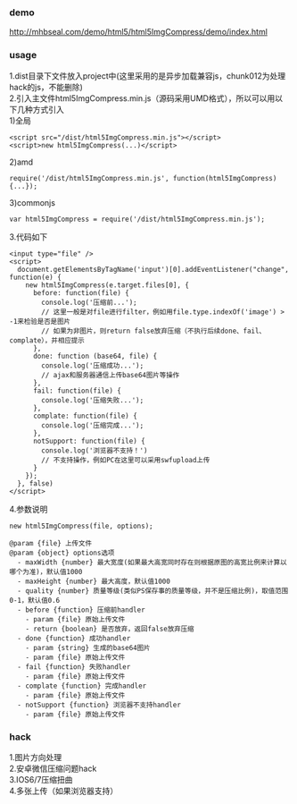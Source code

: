 ### demo
http://mhbseal.com/demo/html5/html5ImgCompress/demo/index.html
### usage
1.dist目录下文件放入project中(这里采用的是异步加载兼容js，chunk012为处理hack的js，不能删除)    
2.引入主文件html5ImgCompress.min.js（源码采用UMD格式），所以可以用以下几种方式引入  
  1)全局
  
    <script src="/dist/html5ImgCompress.min.js"></script>
    <script>new html5ImgCompress(...)</script>
  2)amd
  
    require('/dist/html5ImgCompress.min.js', function(html5ImgCompress) {...});
  3)commonjs
  
    var html5ImgCompress = require('/dist/html5ImgCompress.min.js');
3.代码如下  

    <input type="file" />
    <script>
      document.getElementsByTagName('input')[0].addEventListener("change", function(e) {
        new html5ImgCompress(e.target.files[0], {
          before: function(file) {
            console.log('压缩前...');
            // 这里一般是对file进行filter，例如用file.type.indexOf('image') > -1来检验是否是图片
            // 如果为非图片，则return false放弃压缩（不执行后续done、fail、complate），并相应提示
          },
          done: function (base64, file) {
            console.log('压缩成功...');
            // ajax和服务器通信上传base64图片等操作
          },
          fail: function(file) {
            console.log('压缩失败...');
          },
          complate: function(file) {
            console.log('压缩完成...');
          },
          notSupport: function(file) {
            console.log('浏览器不支持！')
            // 不支持操作，例如PC在这里可以采用swfupload上传
          }
        });
      }, false)
    </script>
4.参数说明

    new html5ImgCompress(file, options);
    
    @param {file} 上传文件
    @param {object} options选项
      - maxWidth {number} 最大宽度(如果最大高宽同时存在则根据原图的高宽比例来计算以哪个为准)，默认值1000
      - maxHeight {number} 最大高度，默认值1000
      - quality {number} 质量等级(类似PS保存事的质量等级，并不是压缩比例)，取值范围 0-1，默认值0.6
      - before {function} 压缩前handler
        - param {file} 原始上传文件
        - return {boolean} 是否放弃，返回false放弃压缩
      - done {function} 成功handler
        - param {string} 生成的base64图片
        - param {file} 原始上传文件
      - fail {function} 失败handler
        - param {file} 原始上传文件
      - complate {function} 完成handler
        - param {file} 原始上传文件
      - notSupport {function} 浏览器不支持handler
        - param {file} 原始上传文件
### hack
1.图片方向处理  
2.安卓微信压缩问题hack  
3.IOS6/7压缩扭曲  
4.多张上传（如果浏览器支持）
